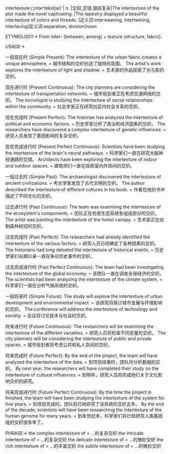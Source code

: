 intertexture:/ˌɪntərˈtekstʃər/ | n. |交织,交错,错综复杂|The intertexture of the plot made the novel captivating. |The tapestry displayed a beautiful intertexture of colors and threads. |近义词:interweaving, intertwining, interlacing|反义词:separation, division|noun


ETYMOLOGY->
From inter- (between, among) + texture (structure, fabric).


USAGE->

一般现在时 (Simple Present):
The intertexture of the urban fabric creates a unique atmosphere. = 城市结构的交织创造了独特的氛围。
The artist's work explores the intertexture of light and shadow. = 艺术家的作品探索了光与影的交织。

现在进行时 (Present Continuous):
The city planners are considering the intertexture of transportation networks. = 城市规划者正在考虑交通网络的交织。
The sociologist is studying the intertexture of social relationships within the community. = 社会学家正在研究社区内社会关系的交织。

现在完成时 (Present Perfect):
The historian has analyzed the intertexture of political and economic factors. = 历史学家分析了政治和经济因素的交织。
The researchers have discovered a complex intertexture of genetic influences. = 研究人员发现了基因影响的复杂交织。

现在完成进行时 (Present Perfect Continuous):
Scientists have been studying the intertexture of the brain's neural pathways. = 科学家们一直在研究大脑神经通路的交错。
Architects have been exploring the intertexture of indoor and outdoor spaces. = 建筑师们一直在探索室内外空间的交织。

一般过去时 (Simple Past):
The archaeologist discovered the intertexture of ancient civilizations. = 考古学家发现了古代文明的交织。
The author described the intertexture of different cultures in his book. = 作者在他的书中描述了不同文化的交织。

过去进行时 (Past Continuous):
The team was examining the intertexture of the ecosystem's components. = 团队正在检查生态系统各组成部分的交织。
The artist was painting the intertexture of the forest canopy. = 艺术家正在绘制森林树冠的交织。

过去完成时 (Past Perfect):
The researchers had already identified the intertexture of the various factors. = 研究人员已经确定了各种因素的交织。
The historians had long debated the intertexture of historical events. = 历史学家们长期以来一直在争论历史事件的交织。

过去完成进行时 (Past Perfect Continuous):
The team had been investigating the intertexture of the global economy. = 该团队一直在调查全球经济的交织。
The scientists had been analyzing the intertexture of the climate system. = 科学家们一直在分析气候系统的交织。

一般将来时 (Simple Future):
The study will explore the intertexture of urban development and environmental impact. = 该研究将探讨城市发展与环境影响的交织。
The conference will address the intertexture of technology and society. = 会议将讨论技术与社会的交织。

将来进行时 (Future Continuous):
The researchers will be examining the intertexture of the different variables. = 研究人员将检查不同变量的交织。
The city planners will be considering the intertexture of public and private spaces. = 城市规划者将考虑公共和私人空间的交织。

将来完成时 (Future Perfect):
By the end of the project, the team will have analyzed the intertexture of the data. = 到项目结束时，团队将分析数据的交织。
By next year, the researchers will have completed their study on the intertexture of cultural influences. = 到明年，研究人员将完成他们关于文化影响交织的研究。

将来完成进行时 (Future Perfect Continuous):
By the time the project is finished, the team will have been studying the intertexture of the system for five years. = 到项目完成时，团队将已经研究了该系统的交织五年。
By the end of the decade, scientists will have been researching the intertexture of the human genome for many years. = 到本世纪末，科学家们将已经研究人类基因组的交织很多年了。


PHRASE->
the complex intertexture of = ...的复杂交织
the intricate intertexture of = ...的复杂交织
the delicate intertexture of = ...的微妙交织
the rich intertexture of = ...的丰富交织
the subtle intertexture of = ...的微妙交织
